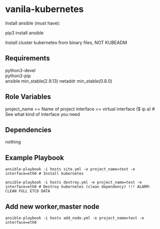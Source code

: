 vanila-kubernetes
=========

Install ansible (must have):

pip3 install ansible

Install cluster kubernetes from binary files, NOT KUBEADM

Requirements
------------
python3-devel  
python3-pip  
ansible      min_stable(2.9.13)
netaddr      min_stable(0.8.0)   

Role Variables
--------------

project_name == Name of project
interface == virtual interface ($ ip a) # See what kind of interface you need

Dependencies
------------

nothing

Example Playbook
----------------
```
ansible-playbook -i hosts site.yml -e project_name=test -e interface=eth0 # Install kubernetes
```
```
ansible-playbook -i hosts destroy.yml -e project_name=test -e interface=eth0 # Destroy kubernetes (clean dependency) !!! ALARM: CLEAN FULL ETCD DATA 
```
Add new worker,master node
-------------------
```
ansible-playbook -i hosts add_node.yml -e project_name=test -e interface=eth0
```
